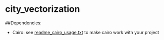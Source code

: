# city_vectorization

##Dependencies:
* Cairo: see [readme_cairo_usage.txt](https://github.com/phugen/city_vectorization/blob/master/readme_cairo_usage.txt) to make cairo work with your project
